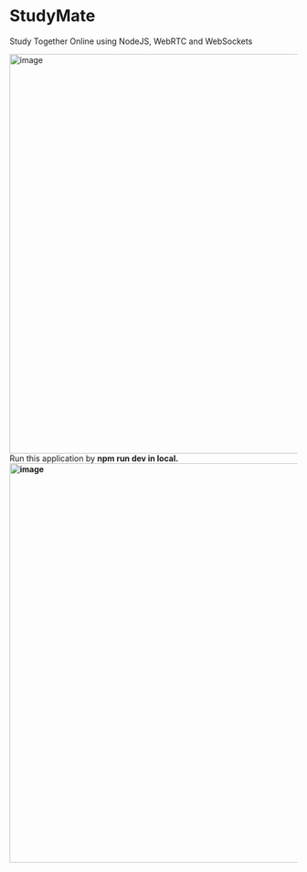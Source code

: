 # StudyMate

Study Together Online using NodeJS, WebRTC and WebSockets 

<img width="700" alt="image" src="https://user-images.githubusercontent.com/81199414/179458513-e5fc500b-5f11-450d-8c75-a8b4f489769a.png">
Run this application by <strong>npm run dev<strong> in local.
<img width="700" alt="image" src="https://user-images.githubusercontent.com/81199414/179458962-99f67709-9045-4fc3-abad-934548665da8.png">

